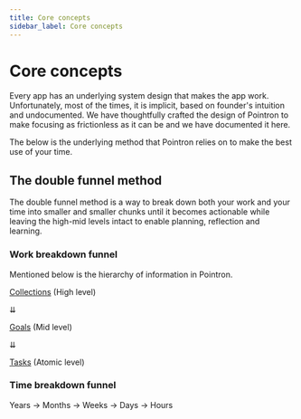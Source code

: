 ```yaml
---
title: Core concepts
sidebar_label: Core concepts
---
```

# Core concepts
Every app has an underlying system design that makes the app work. Unfortunately, most of the times, it is implicit, based on founder's intuition and undocumented. We have thoughtfully crafted the design of Pointron to make focusing as frictionless as it can be and we have documented it here.

The below is the underlying method that Pointron relies on to make the best use of your time.

## The double funnel method

The double funnel method is a way to break down both your work and your time into smaller and smaller chunks until it becomes actionable while leaving the high-mid levels intact to enable planning, reflection and learning.





### Work breakdown funnel
Mentioned below is the hierarchy of information in Pointron.

[Collections](/features/collections) (High level)

⇊

[Goals](/features/goals) (Mid level)


⇊

[Tasks](/features/tasks) (Atomic level)




### Time breakdown funnel
Years -> Months -> Weeks -> Days -> Hours